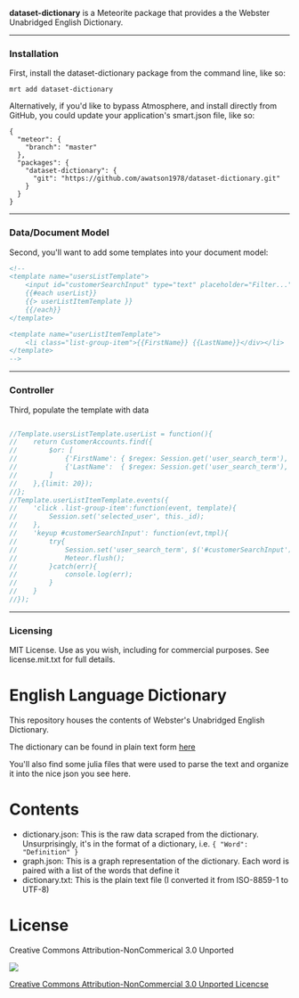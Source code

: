 **dataset-dictionary** is a Meteorite package that provides a the Webster Unabridged English Dictionary.

------------------------
### Installation

First, install the dataset-dictionary package from the command line, like so:

````
mrt add dataset-dictionary
````

Alternatively, if you'd like to bypass Atmosphere, and install directly from GitHub, you could update your application's smart.json file, like so:

````
{
  "meteor": {
    "branch": "master"
  },
  "packages": {
    "dataset-dictionary": {
      "git": "https://github.com/awatson1978/dataset-dictionary.git"
    }
  }
}

````

------------------------
### Data/Document Model

Second, you'll want to add some templates into your document model:

````html
<!--
<template name="usersListTemplate">
    <input id="customerSearchInput" type="text" placeholder="Filter..."></input>
    {{#each userList}}
    {{> userListItemTemplate }}
    {{/each}}
</template>

<template name="userListItemTemplate">
    <li class="list-group-item">{{FirstName}} {{LastName}}</div></li>
</template>
-->

````



------------------------
### Controller

Third, populate the template with data

````js

//Template.usersListTemplate.userList = function(){
//    return CustomerAccounts.find({
//        $or: [
//            {'FirstName': { $regex: Session.get('user_search_term'), $options: 'i' }},
//            {'LastName':  { $regex: Session.get('user_search_term'), $options: 'i' }}
//        ]
//    },{limit: 20});
//};
//Template.userListItemTemplate.events({
//    'click .list-group-item':function(event, template){
//        Session.set('selected_user', this._id);
//    },
//    'keyup #customerSearchInput': function(evt,tmpl){
//        try{
//            Session.set('user_search_term', $('#customerSearchInput').val());
//            Meteor.flush();
//        }catch(err){
//            console.log(err);
//        }
//    }
//});

````


------------------------
### Licensing

MIT License. Use as you wish, including for commercial purposes.
See license.mit.txt for full details.



English Language Dictionary
================================

This repository houses the contents of Webster's Unabridged English Dictionary.

The dictionary can be found in plain text form [here](http://www.gutenberg.org/ebooks/29765)

You'll also find some julia files that were used to parse the text and organize it into the nice
json you see here.

# Contents
- dictionary.json: This is the raw data scraped from the dictionary. Unsurprisingly, it's in the format
of a dictionary, i.e. ```{ "Word": "Definition" }```
- graph.json: This is a graph representation of the dictionary. Each word is paired with a list of the
words that define it
- dictionary.txt: This is the plain text file (I converted it from ISO-8859-1 to UTF-8)

# License
Creative Commons Attribution-NonCommerical 3.0 Unported

![](http://i.creativecommons.org/l/by-nc/3.0/88x31.png)

[Creative Commons Attribution-NonCommercial 3.0 Unported Licencse](http://creativecommons.org/licenses/by-nc/3.0/deed.en_US)
